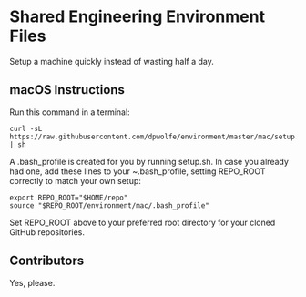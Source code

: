 # Shared Engineering Environment Files
Setup a machine quickly instead of wasting half a day.

## macOS Instructions
Run this command in a terminal:

```
curl -sL https://raw.githubusercontent.com/dpwolfe/environment/master/mac/setup.sh | sh
```

A .bash_profile is created for you by running setup.sh. In case you already had one, add these lines to your ~\.bash_profile, setting REPO_ROOT correctly to match your own setup:
```shell
export REPO_ROOT="$HOME/repo"
source "$REPO_ROOT/environment/mac/.bash_profile"
```
Set REPO\_ROOT above to your preferred root directory for your cloned GitHub repositories.

## Contributors
Yes, please.
